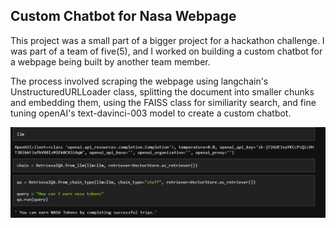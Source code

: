 ## Custom Chatbot for Nasa Webpage

This project was a small part of a bigger project for a hackathon challenge. I was part of a team of five(5), and I worked on building a custom chatbot for a webpage being built by another team member.

The process involved scraping the webpage using langchain's UnstructuredURLLoader class, splitting the document into smaller chunks and embedding them, using the FAISS class for similiarity search, and fine tuning openAI's text-davinci-003 model to create a custom chatbot.

![My Image](asset/chatbot-answers.PNG)
